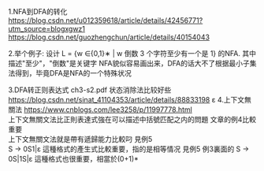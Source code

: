 1.NFA到DFA的转化 https://blog.csdn.net/u012359618/article/details/42456771?utm_source=blogxgwz1 <br/>
https://blog.csdn.net/guozhengchun/article/details/40154043

2.举个例子: 设计 L = {w ∈{0,1}∗ | w 倒数 3 个字符至少有一个是 1} 的NFA.
其中描述"至少"，"倒数"是关键字
NFA貌似容易画出来，DFA的话大不了根据最小子集法得到，毕竟DFA是NFA的一个特殊状况

3.DFA转正则表达式 ch3-s2.pdf 状态消除法比较好些
https://blog.csdn.net/sinat_41104353/article/details/88833198
ε
4.上下文無關法 https://www.cnblogs.com/lee3258/p/11997778.html <br/>
上下文無關文法比正則表達式強在可以描述中括號匹配之内的問題 文章的例4比較重要<br/>
上下文無關文法就是帶有遞歸能力比較叼 見例5 <br/>
S -> 0S1|ε 這種格式的產生式比較重要，指的是相等情况 見例5
例3裏面的 S -> 0S|1S|ε 這種格式也很重要，相當於(0+1)*

